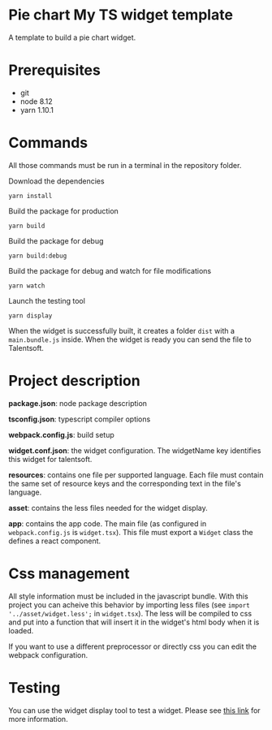 Pie chart My TS widget template
===============================

A template to build a pie chart widget.

Prerequisites
=============

- git
- node 8.12
- yarn 1.10.1

Commands
========

All those commands must be run in a terminal in the repository folder.

Download the dependencies

```
yarn install
```

Build the package for production

```
yarn build
```

Build the package for debug

```
yarn build:debug
```

Build the package for debug and watch for file modifications

```
yarn watch
```

Launch the testing tool

```
yarn display
```

When the widget is successfully built, it creates a folder `dist` with a
`main.bundle.js` inside. When the widget is ready you can send the file to Talentsoft.

Project description
===================

**package.json**: node package description

**tsconfig.json**: typescript compiler options

**webpack.config.js**: build setup

**widget.conf.json**: the widget configuration. The widgetName key identifies this widget for talentsoft.

**resources**: contains one file per supported language. Each file must contain
the same set of resource keys and the corresponding text in the file's
language.

**asset**: contains the less files needed for the widget display.

**app**: contains the app code. The main file (as configured in
`webpack.config.js` is `widget.tsx`). This file must export a `Widget` class
the defines a react component.

Css management
==============

All style information must be included in the javascript bundle. With this
project you can acheive this behavior by importing less files (see `import
'../asset/widget.less';` in `widget.tsx`). The less will be compiled to css and
put into a function that will insert it in the widget's html body when it is
loaded.

If you want to use a different preprocessor or directly css you can edit
the webpack configuration.

Testing
=======

You can use the widget display tool to test a widget. Please see [this
link](node_modules/@talentsoft-opensource/widget-display-tool/readme.md) for more information.